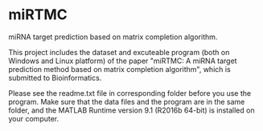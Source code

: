 # miRTMC
miRNA target prediction based on matrix completion algorithm.

This project includes the dataset and excuteable program (both on Windows and Linux platform) of the paper "miRTMC: A miRNA target prediction method based on matrix completion algorithm", which is submitted to Bioinformatics.

Please see the readme.txt file in corresponding folder before you use the program. Make sure that the data files and the program are in the same folder, and the MATLAB Runtime version 9.1 (R2016b 64-bit) is installed on your computer.
